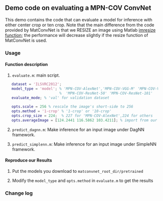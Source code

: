 ## Demo code on evaluating a MPN-COV ConvNet
   
This demo contains the code that can evaluate a model for inference with either center crop or ten crop. Note that the main difference from the code provided by MatConvNet is that we RESIZE an image using Matlab [imresize function](http://cn.mathworks.com/help/images/ref/imresize.html); the performance will decrease slightly if the resize function of MatConvNet is used. 

### Usage

#### Function description

1. `evaluate.m`: main script.

```matlab
   dataset = 'ILSVRC2012';
   model_type = 'model'; % 'MPN-COV-AlexNet','MPN-COV-VGG-M' 'MPN-COV-VGG-16'
                         %  'MPN-COV-ResNet-50' 'MPN-COV-ResNet-101'
   evaluate_mode; % 'val' for validation dataset
   
   opts.scale = 256 % rescale the image's short-side to 256
   opts.method = '1-crop' % '1-crop' or '10-crop'
   opts.crop_size = 224;  % 227 for 'MPN-COV-AlexNet',224 for others 
   opts.averageImage = [124.2441 116.5862 103.4211]; % import from our models
```

2. `predict_dagnn.m`: Make inference for an input image under DagNN framework.

3. `predict_simplenn.m`: Make inference for an input image under SimpleNN framework.

#### Reproduce our Results

1. Put the models you download to `matconvnet_root_dir/pretrained`

2. Modify the `model_type` and `opts.method` in `evaluate.m` to get the results

### Change log








